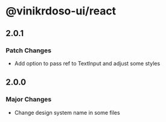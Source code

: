 # @vinikrdoso-ui/react

## 2.0.1

### Patch Changes

- Add option to pass ref to TextInput and adjust some styles

## 2.0.0

### Major Changes

- Change design system name in some files

